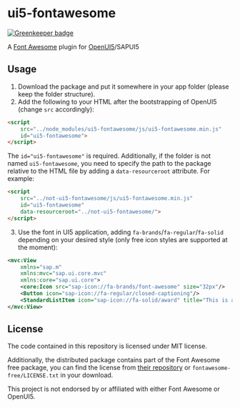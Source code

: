# ui5-fontawesome

[![Greenkeeper badge](https://badges.greenkeeper.io/zypA13510/ui5-fontawesome.svg)](https://greenkeeper.io/)

A [Font Awesome](https://fontawesome.com/) plugin for [OpenUI5](https://openui5.org/)/SAPUI5

## Usage
1. Download the package and put it somewhere in your app folder (please keep the folder structure).
2. Add the following to your HTML after the bootstrapping of OpenUI5 (change `src` accordingly):
```HTML
<script
	src="../node_modules/ui5-fontawesome/js/ui5-fontawesome.min.js"
	id="ui5-fontawesome">
</script>
```
The `id="ui5-fontawesome"` is required. Additionally, if the folder is not named `ui5-fontawesome`, you need to specify the path to the package relative to the HTML file by adding a `data-resourceroot` attribute. For example:
```HTML
<script
	src="../not-ui5-fontawesome/js/ui5-fontawesome.min.js"
	id="ui5-fontawesome"
	data-resourceroot="../not-ui5-fontawesome/">
</script>
```
3. Use the font in UI5 application, adding `fa-brands`/`fa-regular`/`fa-solid` depending on your desired style (only free icon styles are supported at the moment):
```XML
<mvc:View
	xmlns="sap.m"
	xmlns:mvc="sap.ui.core.mvc"
	xmlns:core="sap.ui.core">
	<core:Icon src="sap-icon://fa-brands/font-awesome" size="32px"/>
	<Button icon="sap-icon://fa-regular/closed-captioning"/>
	<StandardListItem icon="sap-icon://fa-solid/award" title="This is awesome."/>
</mvc:View>
```

## License
The code contained in this repository is licensed under MIT license.

Additionally, the distributed package contains part of the Font Awesome free package, you can find the license from [their repository](https://github.com/FortAwesome/Font-Awesome/blob/master/LICENSE.txt) or `fontawesome-free/LICENSE.txt` in your download.

This project is not endorsed by or affiliated with either Font Awesome or OpenUI5.
